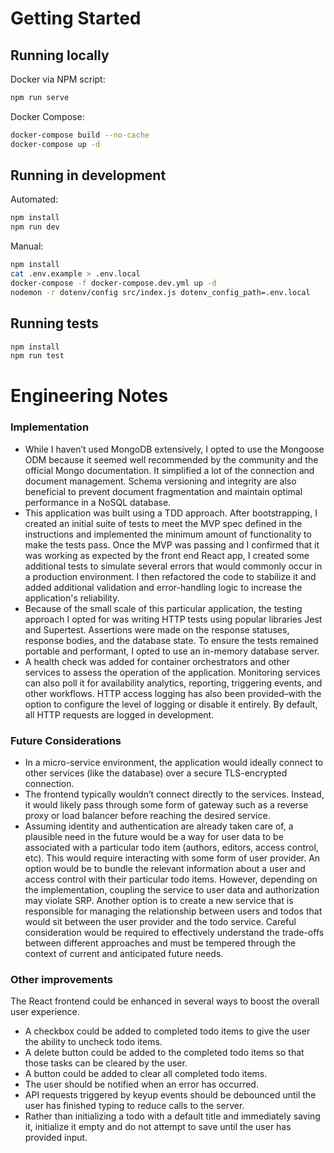 # Getting Started
## Running locally
Docker via NPM script:
```bash
npm run serve
```
Docker Compose:
```bash
docker-compose build --no-cache
docker-compose up -d
```

## Running in development
Automated:
```bash
npm install
npm run dev
```

Manual:
```bash
npm install
cat .env.example > .env.local
docker-compose -f docker-compose.dev.yml up -d
nodemon -r dotenv/config src/index.js dotenv_config_path=.env.local
```
## Running tests
```bash
npm install
npm run test
```
# Engineering Notes
### Implementation
- While I haven’t used MongoDB extensively, I opted to use the Mongoose ODM because it seemed well recommended by the community and the official Mongo documentation. It simplified a lot of the connection and document management. Schema versioning and integrity are also beneficial to prevent document fragmentation and maintain optimal performance in a NoSQL database.
- This application was built using a TDD approach. After bootstrapping, I created an initial suite of tests to meet the MVP spec defined in the instructions and implemented the minimum amount of functionality to make the tests pass. Once the MVP was passing and I confirmed that it was working as expected by the front end React app, I created some additional tests to simulate several errors that would commonly occur in a production environment. I then refactored the code to stabilize it and added additional validation and error-handling logic to increase the application's reliability.
- Because of the small scale of this particular application, the testing approach I opted for was writing HTTP tests using popular libraries Jest and Supertest. Assertions were made on the response statuses, response bodies, and the database state. To ensure the tests remained portable and performant, I opted to use an in-memory database server.
- A health check was added for container orchestrators and other services to assess the operation of the application. Monitoring services can also poll it for availability analytics, reporting, triggering events, and other workflows. HTTP access logging has also been provided–with the option to configure the level of logging or disable it entirely. By default, all HTTP requests are logged in development. 
### Future Considerations
- In a micro-service environment, the application would ideally connect to other services (like the database) over a secure TLS-encrypted connection.
- The frontend typically wouldn’t connect directly to the services. Instead, it would likely pass through some form of gateway such as a reverse proxy or load balancer before reaching the desired service.
- Assuming identity and authentication are already taken care of, a plausible need in the future would be a way for user data to be associated with a particular todo item (authors, editors, access control, etc). This would require interacting with some form of user provider. An option would be to bundle the relevant information about a user and access control with their particular todo items. However, depending on the implementation, coupling the service to user data and authorization may violate SRP. Another option is to create a new service that is responsible for managing the relationship between users and todos that would sit between the user provider and the todo service. Careful consideration would be required to effectively understand the trade-offs between different approaches and must be tempered through the context of current and anticipated future needs.
### Other improvements
The React frontend could be enhanced in several ways to boost the overall user experience.
- A checkbox could be added to completed todo items to give the user the ability to uncheck todo items.
- A delete button could be added to the completed todo items so that those tasks can be cleared by the user.
- A button could be added to clear all completed todo items.
- The user should be notified when an error has occurred.
- API requests triggered by keyup events should be debounced until the user has finished typing to reduce calls to the server.
- Rather than initializing a todo with a default title and immediately saving it, initialize it empty and do not attempt to save until the user has provided input.
